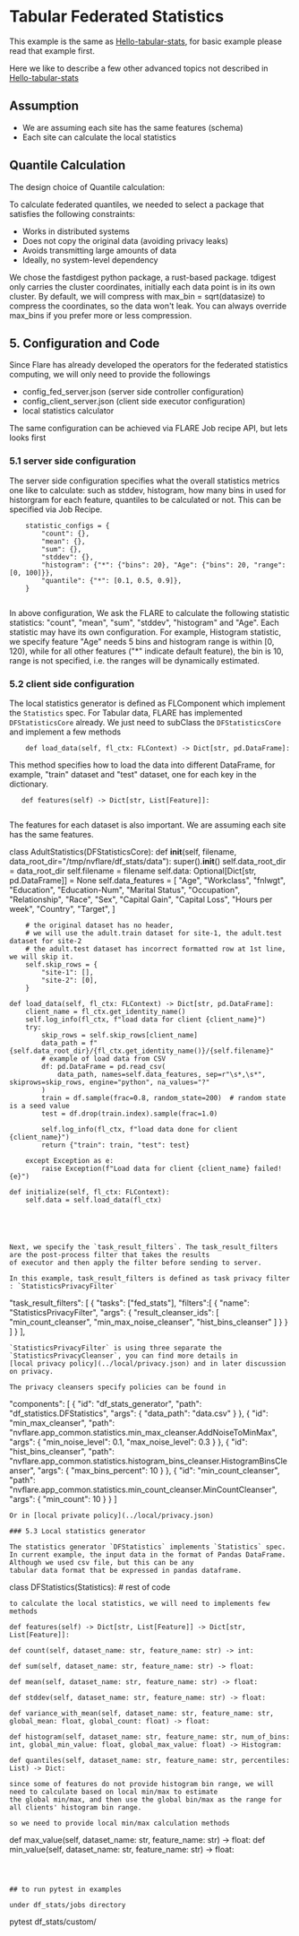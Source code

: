 # Tabular Federated Statistics 

This example is the same as [Hello-tabular-stats](../../../hello-world/hello-tabular-stats/README.md), for basic example
please read that example first. 

Here we like to describe a few other advanced topics not described in [Hello-tabular-stats](../../../hello-world/hello-tabular-stats/README.md)

## Assumption
* We are assuming each site has the same features (schema)
* Each site can calculate the local statistics 

## Quantile Calculation

The design choice of Quantile calculation: 

To calculate federated quantiles, we needed to select a package that satisfies the following constraints:

* Works in distributed systems
* Does not copy the original data (avoiding privacy leaks)
* Avoids transmitting large amounts of data
* Ideally, no system-level dependency 

We chose the fastdigest python package, a rust-based package. tdigest only carries the cluster coordinates, 
initially each data point is in its own cluster. By default, we will compress with max_bin = sqrt(datasize) 
to compress the coordinates, so the data won't leak. You can always override max_bins if you prefer more or less compression.

 
## 5. Configuration and Code

Since Flare has already developed the operators for the federated
statistics computing, we will only need to provide the followings
* config_fed_server.json (server side controller configuration)
* config_client_server.json (client side executor configuration)
* local statistics calculator

The same configuration can be achieved via FLARE Job recipe API, but lets looks first

### 5.1 server side configuration

The server side configuration specifies what the overall statistics metrics one like to calculate: 
such as stddev, histogram, how many bins in used for historgram for each feature, quantiles to be calculated or not. 
This can be specified via Job Recipe. 

```
    statistic_configs = {
        "count": {},
        "mean": {},
        "sum": {},
        "stddev": {},
        "histogram": {"*": {"bins": 20}, "Age": {"bins": 20, "range": [0, 100]}},
        "quantile": {"*": [0.1, 0.5, 0.9]},
    }
 
```
 
In above configuration, We ask the FLARE to calculate the following statistic
statistics: "count", "mean", "sum", "stddev", "histogram" and "Age". Each statistic may have its own configuration.
For example, Histogram statistic, we specify feature "Age" needs 5 bins and histogram range is within [0, 120), while for
all other features ("*" indicate default feature), the bin is 10, range is not specified, i.e. the ranges will be dynamically estimated.



### 5.2 client side configuration
 
The local statistics generator is defined as FLComponent which implement the `Statistics` spec. For Tabular data,
FLARE has implemented ```DFStatisticsCore``` already. We just need to subClass the ```DFStatisticsCore``` and implement
a few methods
```
    def load_data(self, fl_ctx: FLContext) -> Dict[str, pd.DataFrame]:
```

This method specifies how to load the data into different DataFrame, for example, "train" dataset and "test" dataset, one for each key in the dictionary.

```
   def features(self) -> Dict[str, List[Feature]]:
   
```
The features for each dataset is also important. We are assuming each site has the same features. 

 

class AdultStatistics(DFStatisticsCore):
    def __init__(self, filename, data_root_dir="/tmp/nvflare/df_stats/data"):
        super().__init__()
        self.data_root_dir = data_root_dir
        self.filename = filename
        self.data: Optional[Dict[str, pd.DataFrame]] = None
        self.data_features = [
            "Age",
            "Workclass",
            "fnlwgt",
            "Education",
            "Education-Num",
            "Marital Status",
            "Occupation",
            "Relationship",
            "Race",
            "Sex",
            "Capital Gain",
            "Capital Loss",
            "Hours per week",
            "Country",
            "Target",
        ]

        # the original dataset has no header,
        # we will use the adult.train dataset for site-1, the adult.test dataset for site-2
        # the adult.test dataset has incorrect formatted row at 1st line, we will skip it.
        self.skip_rows = {
            "site-1": [],
            "site-2": [0],
        }

    def load_data(self, fl_ctx: FLContext) -> Dict[str, pd.DataFrame]:
        client_name = fl_ctx.get_identity_name()
        self.log_info(fl_ctx, f"load data for client {client_name}")
        try:
            skip_rows = self.skip_rows[client_name]
            data_path = f"{self.data_root_dir}/{fl_ctx.get_identity_name()}/{self.filename}"
            # example of load data from CSV
            df: pd.DataFrame = pd.read_csv(
                data_path, names=self.data_features, sep=r"\s*,\s*", skiprows=skip_rows, engine="python", na_values="?"
            )
            train = df.sample(frac=0.8, random_state=200)  # random state is a seed value
            test = df.drop(train.index).sample(frac=1.0)

            self.log_info(fl_ctx, f"load data done for client {client_name}")
            return {"train": train, "test": test}

        except Exception as e:
            raise Exception(f"Load data for client {client_name} failed! {e}")

    def initialize(self, fl_ctx: FLContext):
        self.data = self.load_data(fl_ctx)

```




Next, we specify the `task_result_filters`. The task_result_filters are the post-process filter that takes the results
of executor and then apply the filter before sending to server.

In this example, task_result_filters is defined as task privacy filter : `StatisticsPrivacyFilter`
```
  "task_result_filters": [
    {
      "tasks": ["fed_stats"],
      "filters":[
        {
          "name": "StatisticsPrivacyFilter",
          "args": {
            "result_cleanser_ids": [
              "min_count_cleanser",
              "min_max_noise_cleanser",
              "hist_bins_cleanser"
            ]
          }
        }
      ]
    }
  ],
``` 
`StatisticsPrivacyFilter` is using three separate the `StatisticsPrivacyCleanser`, you can find more details in
[local privacy policy](../local/privacy.json) and in later discussion on privacy.

The privacy cleansers specify policies can be found in
```
  "components": [
    {
      "id": "df_stats_generator",
      "path": "df_statistics.DFStatistics",
      "args": {
        "data_path": "data.csv"
      }
    },
    {
      "id": "min_max_cleanser",
      "path": "nvflare.app_common.statistics.min_max_cleanser.AddNoiseToMinMax",
      "args": {
        "min_noise_level": 0.1,
        "max_noise_level": 0.3
      }
    },
    {
      "id": "hist_bins_cleanser",
      "path": "nvflare.app_common.statistics.histogram_bins_cleanser.HistogramBinsCleanser",
      "args": {
        "max_bins_percent": 10
      }
    },
    {
      "id": "min_count_cleanser",
      "path": "nvflare.app_common.statistics.min_count_cleanser.MinCountCleanser",
      "args": {
        "min_count": 10
      }
    }
  ]

```
Or in [local private policy](../local/privacy.json)

### 5.3 Local statistics generator

The statistics generator `DFStatistics` implements `Statistics` spec.
In current example, the input data in the format of Pandas DataFrame. Although we used csv file, but this can be any
tabular data format that be expressed in pandas dataframe.

```
class DFStatistics(Statistics):
    # rest of code 
```
to calculate the local statistics, we will need to implements few methods
```
    def features(self) -> Dict[str, List[Feature]] -> Dict[str, List[Feature]]:

    def count(self, dataset_name: str, feature_name: str) -> int:
 
    def sum(self, dataset_name: str, feature_name: str) -> float:
 
    def mean(self, dataset_name: str, feature_name: str) -> float:
 
    def stddev(self, dataset_name: str, feature_name: str) -> float:
 
    def variance_with_mean(self, dataset_name: str, feature_name: str, global_mean: float, global_count: float) -> float:
 
    def histogram(self, dataset_name: str, feature_name: str, num_of_bins: int, global_min_value: float, global_max_value: float) -> Histogram:

    def quantiles(self, dataset_name: str, feature_name: str, percentiles: List) -> Dict:

```
since some of features do not provide histogram bin range, we will need to calculate based on local min/max to estimate
the global min/max, and then use the global bin/max as the range for all clients' histogram bin range.

so we need to provide local min/max calculation methods
```
   def max_value(self, dataset_name: str, feature_name: str) -> float:
   def min_value(self, dataset_name: str, feature_name: str) -> float:
```



## to run pytest in examples

under df_stats/jobs directory

```
pytest df_stats/custom/
```
